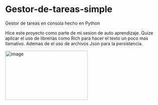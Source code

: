 # Gestor-de-tareas-simple
Gestor de tareas en consola hecho en Python

Hice este proyecto como parte de mi sesion de auto aprendizaje. Quize aplicar el uso de librerias como Rich para hacer el texto un poco mas llamativo. 
Ademas de el uso de archivos Json para la persistencia.

<img width="263" height="157" alt="image" src="https://github.com/user-attachments/assets/7996b717-e945-41b2-bffd-38735a14e21b" />
